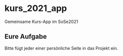 # kurs_2021_app

Gemeinsame Kurs-App im SoSe2021

## Eure Aufgabe

Bitte fügt jeder einer persönliche Seite in das Projekt ein.